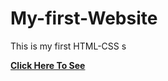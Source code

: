 # My-first-Website
This is my first HTML-CSS s


**[Click Here To See](https://saddamsheikh.github.io/My-first-Website/)**

